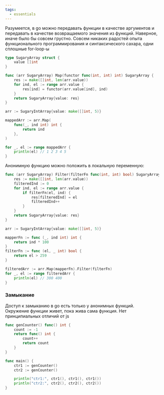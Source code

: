 ```yaml
---
tags:
  - essentials
---
```

Разумеется, в go можно передавать функции в качестве аргументов и передавать в качестве возвращаемого значения из функций. Наверное, иначе было бы совсем грустно. Совсем никаких радостей опыта функционального программирования и синтаксического сахара, одни сплошные for-loop-ы

```Go
type SugaryArray struct {
	value []int
}

func (arr SugaryArray) Map(functor func(int, int) int) SugaryArray {
	res := make([]int, len(arr.value))
	for ind, el := range arr.value {
		res[ind] = functor(arr.value[ind], ind)
	}
	return SugaryArray{value: res}
}

arr := SugaryIntArray{value: make([]int, 5)}

mappedArr := arr.Map(
	func(_, ind int) int {
		return ind
	},
)

for _, el := range mappedArr {
	println(el) // 1 2 3 4 5
}
```

Анонимную функцию можно положить в локальную переменную:

```Go
func (arr SugaryArray) Filter(filterFn func(int, int) bool) SugaryArray {
	res := make([]int, len(arr.value))
	filteredInd := 0
	for ind, el := range arr.value {
		if filterFn(el, ind) {
			res[filteredInd] = el
			filteredInd++
		}
	}
	return SugaryArray{value: res}
}

arr := SugaryIntArray{value: make([]int, 5)}

mapperFn := func (_, ind int) int {
	return ind * 100
}
filterFn := func (el, _ int) bool {
	return el > 259
}

filteredArr := arr.Map(mapperFn).Filter(filterFn)
for _, el := range filteredArr {
	println(el) // 300 400
}
```

### Замыкание

Доступ к замыканию в go есть только у анонимных функций. Окружение функции живет, пока жива сама функция. Нет принципиальных отличий от js

```Go
func genCounter() func() int {
	count := -1
	return func() int {
		count++
		return count
	}
}

func main() {
	ctr1 := genCounter()
	ctr2 := genCounter()

	println("ctr1:", ctr1(), ctr1(), ctr1())
	println("ctr2:", ctr2(), ctr2(), ctr2())
}
```